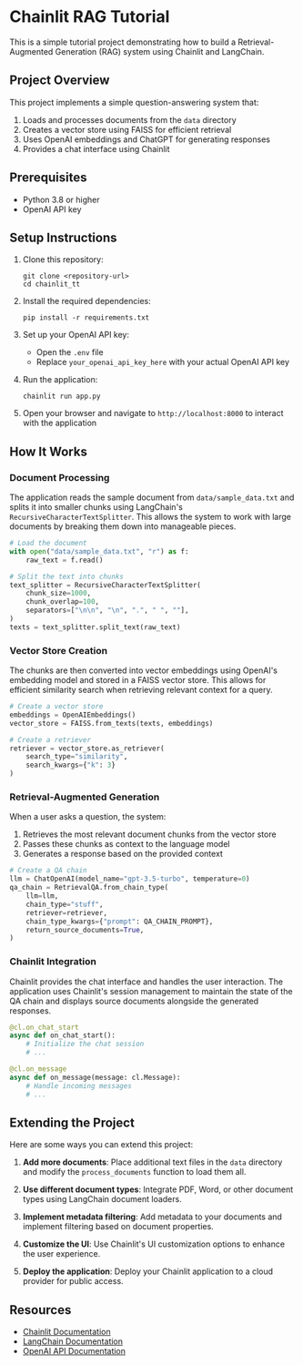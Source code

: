 # Chainlit RAG Tutorial

This is a simple tutorial project demonstrating how to build a Retrieval-Augmented Generation (RAG) system using Chainlit and LangChain.

## Project Overview

This project implements a simple question-answering system that:

1. Loads and processes documents from the `data` directory
2. Creates a vector store using FAISS for efficient retrieval
3. Uses OpenAI embeddings and ChatGPT for generating responses
4. Provides a chat interface using Chainlit

## Prerequisites

- Python 3.8 or higher
- OpenAI API key

## Setup Instructions

1. Clone this repository:
   ```
   git clone <repository-url>
   cd chainlit_tt
   ```

2. Install the required dependencies:
   ```
   pip install -r requirements.txt
   ```

3. Set up your OpenAI API key:
   - Open the `.env` file
   - Replace `your_openai_api_key_here` with your actual OpenAI API key

4. Run the application:
   ```
   chainlit run app.py
   ```

5. Open your browser and navigate to `http://localhost:8000` to interact with the application

## How It Works

### Document Processing

The application reads the sample document from `data/sample_data.txt` and splits it into smaller chunks using LangChain's `RecursiveCharacterTextSplitter`. This allows the system to work with large documents by breaking them down into manageable pieces.

```python
# Load the document
with open("data/sample_data.txt", "r") as f:
    raw_text = f.read()

# Split the text into chunks
text_splitter = RecursiveCharacterTextSplitter(
    chunk_size=1000,
    chunk_overlap=100,
    separators=["\n\n", "\n", ".", " ", ""],
)
texts = text_splitter.split_text(raw_text)
```

### Vector Store Creation

The chunks are then converted into vector embeddings using OpenAI's embedding model and stored in a FAISS vector store. This allows for efficient similarity search when retrieving relevant context for a query.

```python
# Create a vector store
embeddings = OpenAIEmbeddings()
vector_store = FAISS.from_texts(texts, embeddings)

# Create a retriever
retriever = vector_store.as_retriever(
    search_type="similarity",
    search_kwargs={"k": 3}
)
```

### Retrieval-Augmented Generation

When a user asks a question, the system:
1. Retrieves the most relevant document chunks from the vector store
2. Passes these chunks as context to the language model
3. Generates a response based on the provided context

```python
# Create a QA chain
llm = ChatOpenAI(model_name="gpt-3.5-turbo", temperature=0)
qa_chain = RetrievalQA.from_chain_type(
    llm=llm,
    chain_type="stuff",
    retriever=retriever,
    chain_type_kwargs={"prompt": QA_CHAIN_PROMPT},
    return_source_documents=True,
)
```

### Chainlit Integration

Chainlit provides the chat interface and handles the user interaction. The application uses Chainlit's session management to maintain the state of the QA chain and displays source documents alongside the generated responses.

```python
@cl.on_chat_start
async def on_chat_start():
    # Initialize the chat session
    # ...

@cl.on_message
async def on_message(message: cl.Message):
    # Handle incoming messages
    # ...
```

## Extending the Project

Here are some ways you can extend this project:

1. **Add more documents**: Place additional text files in the `data` directory and modify the `process_documents` function to load them all.

2. **Use different document types**: Integrate PDF, Word, or other document types using LangChain document loaders.

3. **Implement metadata filtering**: Add metadata to your documents and implement filtering based on document properties.

4. **Customize the UI**: Use Chainlit's UI customization options to enhance the user experience.

5. **Deploy the application**: Deploy your Chainlit application to a cloud provider for public access.

## Resources

- [Chainlit Documentation](https://docs.chainlit.io)
- [LangChain Documentation](https://python.langchain.com/docs/get_started/introduction)
- [OpenAI API Documentation](https://platform.openai.com/docs/introduction)